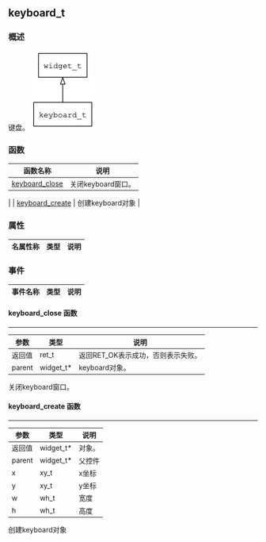## keyboard\_t
### 概述
 键盘。
![image](images/keyboard_t_0.png)

### 函数
<p id="keyboard_t_methods">

| 函数名称 | 说明 | 
| -------- | ------------ | 
| <a href="#keyboard_t_keyboard_close">keyboard\_close</a> |  关闭keyboard窗口。
 |
| <a href="#keyboard_t_keyboard_create">keyboard\_create</a> |  创建keyboard对象
 |
### 属性
<p id="keyboard_t_properties">

| 名属性称 | 类型 | 说明 | 
| -------- | ----- | ------------ | 
### 事件
<p id="keyboard_t_events">

| 事件名称 | 类型  | 说明 | 
| -------- | ----- | ------- | 
#### keyboard\_close 函数
-----------------------

| 参数 | 类型 | 说明 |
| -------- | ----- | --------- |
| 返回值 | ret\_t | 返回RET\_OK表示成功，否则表示失败。 |
| parent | widget\_t* | keyboard对象。 |
<p id="keyboard_t_keyboard_close"> 关闭keyboard窗口。



#### keyboard\_create 函数
-----------------------

| 参数 | 类型 | 说明 |
| -------- | ----- | --------- |
| 返回值 | widget\_t* | 对象。 |
| parent | widget\_t* | 父控件 |
| x | xy\_t | x坐标 |
| y | xy\_t | y坐标 |
| w | wh\_t | 宽度 |
| h | wh\_t | 高度 |
<p id="keyboard_t_keyboard_create"> 创建keyboard对象



